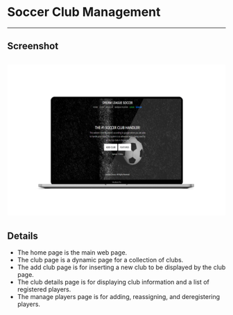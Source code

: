 # Soccer Club Management
---
## Screenshot
![Homepage mockup image.](/Mockups/MockupHomepage.png)
---
## Details
* The home page is the main web page.
* The club page is a dynamic page for a collection of clubs.
* The add club page is for inserting a new club to be displayed by the club page. 
* The club details page is for displaying club information and a list of registered players.
* The manage players page is for adding, reassigning, and deregistering players.
